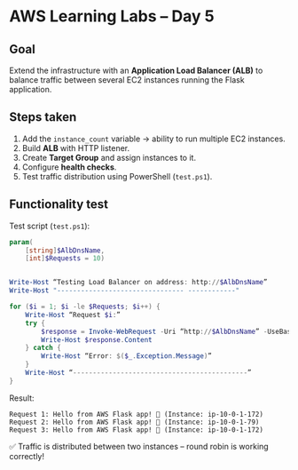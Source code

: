 # AWS Learning Labs – Day 5

## Goal
Extend the infrastructure with an **Application Load Balancer (ALB)** to balance traffic between several EC2 instances running the Flask application.

## Steps taken
1. Add the `instance_count` variable → ability to run multiple EC2 instances.
2. Build **ALB** with HTTP listener.
3. Create **Target Group** and assign instances to it.
4. Configure **health checks**.
5. Test traffic distribution using PowerShell (`test.ps1`).

## Functionality test
Test script (`test.ps1`):

```powershell
param(
    [string]$AlbDnsName,
    [int]$Requests = 10)


Write-Host “Testing Load Balancer on address: http://$AlbDnsName”
Write-Host "-------------------------------- ------------"

for ($i = 1; $i -le $Requests; $i++) {
    Write-Host “Request $i:”
    try {
        $response = Invoke-WebRequest -Uri “http://$AlbDnsName” -UseBasicParsing -TimeoutSec 5
        Write-Host $response.Content
    } catch {
        Write-Host “Error: $($_.Exception.Message)”
    }
    Write-Host “--------------------------------------------”
}
```
Result:
```
Request 1: Hello from AWS Flask app! 🚀 (Instance: ip-10-0-1-172)
Request 2: Hello from AWS Flask app! 🚀 (Instance: ip-10-0-1-79)
Request 3: Hello from AWS Flask app! 🚀 (Instance: ip-10-0-1-172)
```

✅ Traffic is distributed between two instances – round robin is working correctly!

